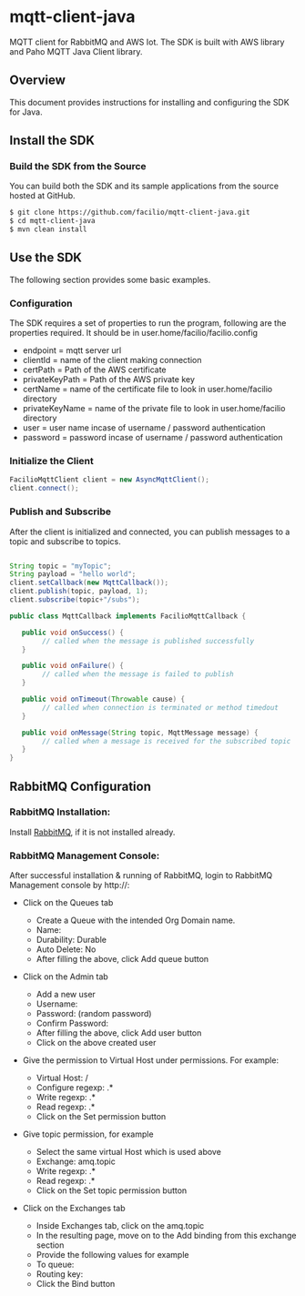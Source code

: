 # mqtt-client-java
MQTT client for RabbitMQ and AWS Iot. The SDK is built with AWS library and Paho MQTT Java Client library.

## Overview
This document provides instructions for installing and configuring the SDK for Java. 

## Install the SDK

### Build the SDK from the Source
You can build both the SDK and its sample applications from the source hosted at GitHub. 

```sh
$ git clone https://github.com/facilio/mqtt-client-java.git
$ cd mqtt-client-java
$ mvn clean install
```

## Use the SDK
The following section provides some basic examples.

### Configuration

The SDK requires a set of properties to run the program, following are the properties required. It should be in user.home/facilio/facilio.config

- endpoint = mqtt server url
- clientId = name of the client making connection
- certPath = Path of the AWS certificate
- privateKeyPath = Path of the AWS private key
- certName = name of the certificate file to look in user.home/facilio directory
- privateKeyName = name of the private file to look in user.home/facilio directory
- user = user name incase of username / password authentication
- password = password incase of username / password authentication

### Initialize the Client

```java
FacilioMqttClient client = new AsyncMqttClient();
client.connect();
```

### Publish and Subscribe
After the client is initialized and connected, you can publish messages to a topic and subscribe to topics.


```java

String topic = "myTopic";
String payload = "hello world";
client.setCallback(new MqttCallback());
client.publish(topic, payload, 1);
client.subscribe(topic+"/subs");

```


```java
public class MqttCallback implements FacilioMqttCallback {

   public void onSuccess() {
        // called when the message is published successfully 
   }

   public void onFailure() {
        // called when the message is failed to publish
   }

   public void onTimeout(Throwable cause) {
        // called when connection is terminated or method timedout
   }

   public void onMessage(String topic, MqttMessage message) {
        // called when a message is received for the subscribed topic
   }
}
```

## RabbitMQ Configuration

### RabbitMQ Installation:

Install [RabbitMQ](https://www.rabbitmq.com/), if it is not installed already.

### RabbitMQ Management Console:

After successful installation & running of RabbitMQ, login to RabbitMQ Management console by http://<rabbitMQHostName>:<portNumber>

* Click on the Queues tab
	* Create a Queue with the intended Org Domain name.
	* Name: <Queue Name>
	* Durability: Durable
	* Auto Delete: No
	* After filling the above, click Add queue button

* Click on the Admin tab
	* Add a new user
	* Username: <Queue Name>
	* Password: <password> (random password)
	* Confirm Password: <password>
	* After filling the above, click Add user button
	* Click on the above created user 

* Give the permission to Virtual Host under permissions.
	For example:
	* Virtual Host: /
	* Configure regexp: .*
	* Write regexp: .*
	* Read regexp: .*
	* Click on the Set permission button

* Give topic permission, for example
	* Select the same virtual Host which is used above
	* Exchange: amq.topic
	* Write regexp: <Queue Name>.*
	* Read regexp:<Queue Name> .*
	* Click on the Set topic permission button

* Click on the Exchanges tab
	* Inside Exchanges tab, click on the amq.topic
	* In the resulting page, move on to the Add binding from this exchange section
	* Provide the following values for example
	* To queue: <Queue Name>
	* Routing key: <Queue Name>
	* Click the Bind button

